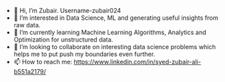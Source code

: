 - 👋 Hi, I’m Zubair. Username-zubair024
- 👀 I’m interested in Data Science, ML and generating useful insights from raw data.
- 🌱 I’m currently learning Machine Learning Algorithms, Analytics and Optimization for unstructured data. 
- 💞️ I’m looking to collaborate on interesting data science problems which helps me to put push my boundaries even further.
- 📫 How to reach me: https://www.linkedin.com/in/syed-zubair-ali-b551a2179/

<!---
zubair024/zubair024 is a ✨ special ✨ repository because its `README.md` (this file) appears on your GitHub profile.
You can click the Preview link to take a look at your changes.
--->

